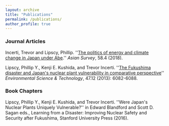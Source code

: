```yaml
---
layout: archive
title: "Publications"
permalink: /publications/
author_profile: true
---
```


### Journal Articles

Incerti, Trevor and Lipscy, Phillip. ''[The politics of energy and climate change in Japan under Abe](http://as.ucpress.edu/content/ucpas/58/4/607.full.pdf).'' *Asian Survey*, 58.4 (2018). 

Lipscy, Phillip Y., Kenji E. Kushida, and Trevor Incerti. ''[The Fukushima disaster and Japan's nuclear plant vulnerability in comparative perspective](http://tincerti.github.io/files/LipscyKushidaIncertiEST2013.pdf)'' *Environmental Science & Technology*, 47.12 (2013): 6082-6088.

### Book Chapters

Lipscy, Phillip Y., Kenji E. Kushida, and Trevor Incerti. ''Were Japan's Nuclear Plants Uniquely Vulnerable?'' in Edward Blandford and Scott D. Sagan eds., Learning from a Disaster: Improving Nuclear Safety and Security after Fukushima, Stanford University Press (2016).
